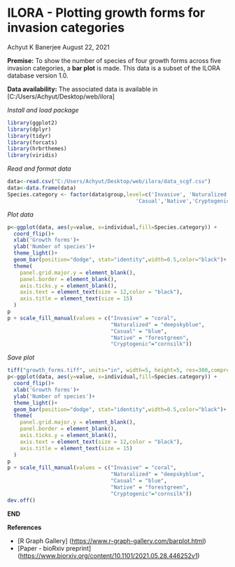 ILORA - Plotting growth forms for invasion categories
================
Achyut K Banerjee
August 22, 2021

**Premise:** To show the number of species of four growth forms across
five invasion categories, a **bar plot** is made. This data is a subset
of the ILORA database version 1.0.

**Data availability:** The associated data is available in
\[C:/Users/Achyut/Desktop/web/ilora\]

*Install and load package*

``` r
library(ggplot2)
library(dplyr)
library(tidyr)
library(forcats)
library(hrbrthemes)
library(viridis)
```

*Read and format data*

``` r
data<-read.csv("C:/Users/Achyut/Desktop/web/ilora/data_scgf.csv")
data<-data.frame(data)
Species.category <- factor(data$group,level=c('Invasive', 'Naturalized', 
                                         'Casual','Native','Cryptogenic'))
```

*Plot data*

``` r
p<-ggplot(data, aes(y=value, x=individual,fill=Species.category)) + 
  coord_flip()+
  xlab('Growth forms')+
  ylab('Number of species')+
  theme_light()+
  geom_bar(position="dodge", stat="identity",width=0.5,color="black")+
  theme(
    panel.grid.major.y = element_blank(),
    panel.border = element_blank(),
    axis.ticks.y = element_blank(),
    axis.text = element_text(size = 12,color = "black"),
    axis.title = element_text(size = 15)
  )
p
p + scale_fill_manual(values = c("Invasive" = "coral",
                                 "Naturalized" = "deepskyblue",
                                 "Casual" = "blue",
                                 "Native" = "forestgreen",
                                 "Cryptogenic"="cornsilk"))
```

*Save plot*

``` r
tiff("growth_forms.tiff", units="in", width=5, height=5, res=300,compression = "none")
p<-ggplot(data, aes(y=value, x=individual,fill=Species.category)) + 
  coord_flip()+
  xlab('Growth forms')+
  ylab('Number of species')+
  theme_light()+
  geom_bar(position="dodge", stat="identity",width=0.5,color="black")+
  theme(
    panel.grid.major.y = element_blank(),
    panel.border = element_blank(),
    axis.ticks.y = element_blank(),
    axis.text = element_text(size = 12,color = "black"),
    axis.title = element_text(size = 15)
  )
p
p + scale_fill_manual(values = c("Invasive" = "coral",
                                 "Naturalized" = "deepskyblue",
                                 "Casual" = "blue",
                                 "Native" = "forestgreen",
                                 "Cryptogenic"="cornsilk"))
dev.off()
```

**END**

**References**

  - \[R Graph Gallery\] (<https://www.r-graph-gallery.com/barplot.html>)
  - \[Paper - bioRxiv preprint\]
    (<https://www.biorxiv.org/content/10.1101/2021.05.28.446252v1>)
